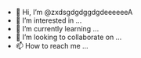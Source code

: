 - 👋 Hi, I’m @zxdsgdgdggdgdeeeeeeA
- 👀 I’m interested in ...
- 🌱 I’m currently learning ...
- 💞️ I’m looking to collaborate on ...
- 📫 How to reach me ...

<!---
zxdsgdgdggdgdeeeeeeA/zxdsgdgdggdgdeeeeeeA is a ✨ special ✨ repository because its `README.md` (this file) appears on your GitHub profile.
You can click the Preview link to take a look at your changes.
--->
